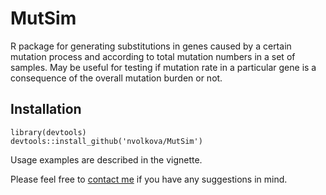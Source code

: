 # MutSim
R package for generating substitutions in genes caused by a certain mutation process and according to total mutation numbers in a set of samples.
May be useful for testing if mutation rate in a particular gene is a consequence of the overall mutation burden or not.

## Installation

```
library(devtools)
devtools::install_github('nvolkova/MutSim')
```
Usage examples are described in the vignette.

Please feel free to [contact me](mailto:nvolkova@ebi.ac.uk) if you have any suggestions in mind.

